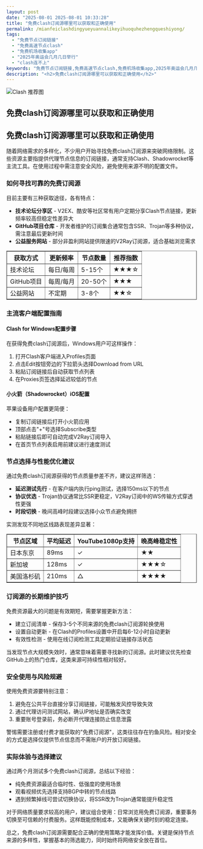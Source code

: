 ```yaml
---
layout: post
date: "2025-08-01 2025-08-01 10:33:28"
title: "免费clash订阅源哪里可以获取和正确使用"
permalink: /mianfeiclashdingyueyuannalikeyihuoquhezhengqueshiyong/
tags:
  - "免费节点订阅链接"
  - "免费高速节点clash"
  - "免费机场收集app"
  - "2025年奥运会几月几日举行"
  - "clash连不上"
keywords: "免费节点订阅链接,免费高速节点clash,免费机场收集app,2025年奥运会几月几日举行,clash连不上"
description: "<h2>免费clash订阅源哪里可以获取和正确使用</h2>"
---
```

![Clash 推荐图](https://clashjd.github.io/assets/img/tiktok机场推荐.png)

## 免费clash订阅源哪里可以获取和正确使用

<h2>免费clash订阅源哪里可以获取和正确使用</h2>

<p>随着网络需求的多样化，不少用户开始寻找免费clash订阅源来突破网络限制。这些资源主要指提供代理节点信息的订阅链接，通常支持Clash、Shadowrocket等主流工具。在使用过程中需注意安全风险，避免使用来源不明的配置文件。</p>

<h3>如何寻找可靠的免费订阅源</h3>

<p>目前主要有三种获取途径，各有特点：</p>

<ul>

<li><strong>技术论坛分享区</strong> - V2EX、酷安等社区常有用户定期分享Clash节点链接，更新频率较高但稳定性差异大</li>

<li><strong>GitHub项目仓库</strong> - 开发者维护的订阅集合通常包含SSR、Trojan等多种协议，需注意最后更新时间</li>

<li><strong>公益服务网站</strong> - 部分非盈利网站提供限速的V2Ray订阅源，适合基础浏览需求</li>

</ul>

<table border="1" style="border-collapse:collapse;">

<tr><th>获取方式</th><th>更新频率</th><th>节点数量</th><th>推荐指数</th></tr>

<tr><td>技术论坛</td><td>每日/每周</td><td>5-15个</td><td>★★★☆</td></tr>

<tr><td>GitHub项目</td><td>每周/每月</td><td>20-50个</td><td>★★★</td></tr>

<tr><td>公益网站</td><td>不定期</td><td>3-8个</td><td>★★☆</td></tr>

</table>

<h3>主流客户端配置指南</h3>

<h4>Clash for Windows配置步骤</h4>

<p>在获得免费clash订阅源后，Windows用户可这样操作：</p>

<ol>

<li>打开Clash客户端进入Profiles页面</li>

<li>点击Edit按钮旁边的下拉箭头选择Download from URL</li>

<li>粘贴订阅链接后自动获取节点列表</li>

<li>在Proxies页签选择延迟较低的节点</li>

</ol>

<h4>小火箭（Shadowrocket）iOS配置</h4>

<p>苹果设备用户配置更简便：</p>

<ul>

<li>复制订阅链接后打开小火箭应用</li>

<li>顶部点击"+"号选择Subscribe类型</li>

<li>粘贴链接后即可自动完成V2Ray订阅导入</li>

<li>在首页节点列表启用前建议进行速度测试</li>

</ul>

<h3>节点选择与性能优化建议</h3>

<p>通过免费clash订阅源获得的节点质量参差不齐，建议这样筛选：</p>

<ul>

<li><strong>延迟测试先行</strong> - 在客户端内执行ping测试，选择150ms以下的节点</li>

<li><strong>协议优选</strong> - Trojan协议通常比SSR更稳定，V2Ray订阅中的WS传输方式穿透性更强</li>

<li><strong>时段切换</strong> - 晚间高峰时段建议选择小众节点避免拥挤</li>

</ul>

<p>实测发现不同地区线路表现差异显著：</p>

<table border="1" style="border-collapse:collapse;">

<tr><th>节点区域</th><th>平均延迟</th><th>YouTube1080p支持</th><th>晚高峰稳定性</th></tr>

<tr><td>日本东京</td><td>89ms</td><td>✓</td><td>★★</td></tr>

<tr><td>新加坡</td><td>128ms</td><td>✓</td><td>★★★☆</td></tr>

<tr><td>美国洛杉矶</td><td>210ms</td><td>△</td><td>★★★★</td></tr>

</table>

<h3>订阅源的长期维护技巧</h3>

<p>免费资源最大的问题是有效期短，需要掌握更新方法：</p>

<ul>

<li>建立订阅清单 - 保存3-5个不同来源的免费clash订阅源轮换使用</li>

<li>设置自动更新 - 在Clash的Profiles设置中开启每6-12小时自动更新</li>

<li>有效性检测 - 使用在线订阅检测工具定期验证链接存活状态</li>

</ul>

<p>当发现节点大规模失效时，通常意味着需要寻找新的订阅源。此时建议优先检查GitHub上的热门仓库，这类来源可持续性相对较好。</p>

<h3>安全使用与风险规避</h3>

<p>使用免费资源要特别注意：</p>

<ol>

<li>避免在公共平台直接分享订阅链接，可能触发风控导致失效</li>

<li>通过代理访问测试网站，确认IP地址是否确实改变</li>

<li>重要账号登录前，务必断开代理连接防止信息泄露</li>

</ol>

<p>警惕需要注册或付费才能获取的"免费订阅源"，这类往往存在钓鱼风险。相对安全的方式是选择仅提供节点信息而不需账户的开放订阅链接。</p>

<h3>实际体验与选择建议</h3>

<p>通过两个月测试多个免费clash订阅源，总结以下经验：</p>

<ul>

<li>纯免费资源最适合临时性、低强度的使用场景</li>

<li>观看视频优先选择支持BGP中转的节点线路</li>

<li>遇到频繁掉线可尝试切换协议，将SSR改为Trojan通常能提升稳定性</li>

</ul>

<p>对于网络质量要求较高的用户，建议组合使用：日常浏览用免费订阅源，重要事务切换至可信赖的付费服务。这样既能控制成本，又能确保关键时刻的稳定连接。</p>

<p>总之，免费clash订阅源需要配合正确的使用策略才能发挥价值。关键是保持节点来源的多样性，掌握基本的筛选能力，同时始终将网络安全放在首位。</p>
